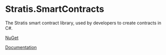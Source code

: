 # Stratis.SmartContracts

The Stratis smart contract library, used by developers to create contracts in C#.

[NuGet](https://www.nuget.org/packages/Stratis.SmartContracts)

[Documentation](https://academy.stratisplatform.com/)
